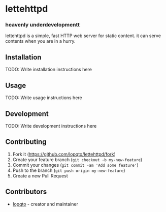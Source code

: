 # lettehttpd
### heavenly underdevelopmentt 
lettehttpd is a simple, fast HTTP web server for static content. it can serve contents when you are in a hurry.

## Installation

TODO: Write installation instructions here

## Usage

TODO: Write usage instructions here

## Development

TODO: Write development instructions here

## Contributing

1. Fork it (<https://github.com/lopqto/lettehttpd/fork>)
2. Create your feature branch (`git checkout -b my-new-feature`)
3. Commit your changes (`git commit -am 'Add some feature'`)
4. Push to the branch (`git push origin my-new-feature`)
5. Create a new Pull Request

## Contributors

- [lopqto](https://github.com/lopqto) - creator and maintainer
